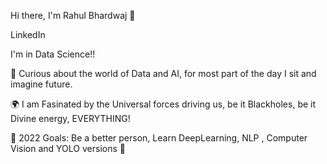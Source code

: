 Hi there, I'm Rahul Bhardwaj 👋

LinkedIn

I'm in Data Science!!

🔭 Curious about the world of Data and AI, for most part of the day I sit and imagine future.

🌍 I am Fasinated by the Universal forces driving us, be it Blackholes, be it Divine energy, EVERYTHING!

🥅 2022 Goals: Be a better person, Learn DeepLearning, NLP , Computer Vision and YOLO versions 🤖


